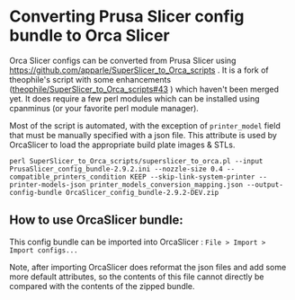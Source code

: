 # Converting Prusa Slicer config bundle to Orca Slicer

Orca Slicer configs can be converted from Prusa Slicer using https://github.com/apparle/SuperSlicer_to_Orca_scripts . It is a fork of theophile's script with some enhancements ([theophile/SuperSlicer_to_Orca_scripts#43](https://github.com/theophile/SuperSlicer_to_Orca_scripts/pull/43) ) which haven't been merged yet. It does require a few perl modules which can be installed using cpanminus (or your favorite perl module manager).

Most of the script is automated, with the exception of `printer_model` field that must be manually specified with a json file. This attribute is used by OrcaSlicer to load the appropriate build plate images & STLs.

```
perl SuperSlicer_to_Orca_scripts/superslicer_to_orca.pl --input PrusaSlicer_config_bundle-2.9.2.ini --nozzle-size 0.4 --compatible_printers_condition KEEP --skip-link-system-printer --printer-models-json printer_models_conversion_mapping.json --output-config-bundle OrcaSlicer_config_bundle-2.9.2-DEV.zip
```

## How to use OrcaSlicer bundle:
This config bundle can be imported into OrcaSlicer : `File > Import > Import configs...`

Note, after importing OrcaSlicer does reformat the json files and add some more default attributes, so the contents of this file cannot directly be compared with the contents of the zipped bundle.
